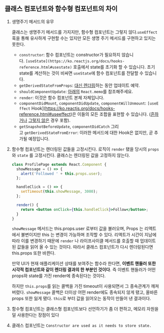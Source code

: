 ## 클래스 컴포넌트와 함수형 컴포넌트의 차이

1. 생명주기 메서드의 유무

   클래스는 생명주기 메서드를 가지지만, 함수형 컴포넌트는 그렇지 않다.`useEffect` 훅을 통해 유사하게 구현할 수는 있지만 모든 생명 주기 메서드를 구현하고 있지는 못한다.

   - `constructor`: 함수 컴포넌트는 constructor가 필요하지 않습니다. `[useState](https://ko.reactjs.org/docs/hooks-reference.html#usestate)` 호출에서 state를 초기화 할 수 있습니다. 초기 state를 계산하는 것이 비싸면 `useState`에 함수 컴포넌트를 전달할 수 있습니다.
   - `getDerivedStateFromProps`: [대신 렌더링](https://ko.reactjs.org/docs/hooks-faq.html#how-do-i-implement-getderivedstatefromprops)하는 동안 업데이트 예약.
   - `shouldComponentUpdate`: [아래의](https://ko.reactjs.org/docs/hooks-faq.html#how-do-i-implement-shouldcomponentupdate) `React.memo`를 참조해주세요.
   - `render`: 이것은 함수 컴포넌트 본체 자체입니다.
   - `componentDidMount`, `componentDidUpdate`, `componentWillUnmount`: `[useEffect` Hook](https://ko.reactjs.org/docs/hooks-reference.html#useeffect)은 이들의 모든 조합을 표현할 수 있습니다. ([흔하거나](https://ko.reactjs.org/docs/hooks-faq.html#can-i-run-an-effect-only-on-updates) [그렇지 않은](https://ko.reactjs.org/docs/hooks-faq.html#can-i-skip-an-effect-on-updates) 경우 포함).
   - `getSnapshotBeforeUpdate`, `componentDidCatch` 그리고 `getDerivedStateFromError`: 이러한 메서드에 대한 Hook은 없지만, 곧 추가될 예정입니다.

2. 함수형 컴포넌트는 렌더링된 값들을 고정시킨다. 로직이 `render` 됐을 당시의 `props` 와 `state` 를 고정시킨다. 클래스는 렌더링된 값을 고정하지 않는다.

   ```jsx
   class ProfilePage extends React.Component {
     showMessage = () => {
       alert('Followed ' + this.props.user);
     };

     handleClick = () => {
       setTimeout(this.showMessage, 3000);
     };

     render() {
       return <button onClick={this.handleClick}>Follow</button>;
     }
   }
   ```

   `showMessage` 메서드는 this.props.user 로부터 값을 불러오며, Props 는 리액트에서 불변이지만 this 는 변경이 가능하며 조작할 수 있다. 리액트가 시간이 지남에 따라 이를 변경하기 때문에 `render` 나 라이프사이클 메서드를 호출할 때 업데이트된 값들을 읽어 올 수 있는 것이다. 따라서 클래스 컴포넌트가 다시 렌더링된다면 this.props 또한 바뀐다.

   만약 UI가 현재 애플리케이션 상태를 보여주는 함수라 한다면, **이벤트 핸들러 또한 시각적 컴포넌트와 같이 렌더링 결과의 한 부분인 것이다**. 즉 이벤트 핸들러가 어떤 props와 state를 가진 render에 종속된다는 것이다.

   하지만 `this.props`를 읽는 콜백을 가진 timeout이 사용되면서 그 종속관계가 깨져버렸다. `showMessage` 콜백은 더이상 어떤 render에도 종속되지 않게 됐고, 올바른 props 또한 잃게 됐다. `this`로 부터 값을 읽어오는 동작이 만들어 낸 결과이다.

3. 함수형 컴포넌트는 클래스형 컴포넌트보다 선언하기가 좀 더 편하고, 메모리 자원을 덜 사용한다는 장점이 있다

4. 클래스 컴포넌트는 `Constructor are used as it needs to store state.`
